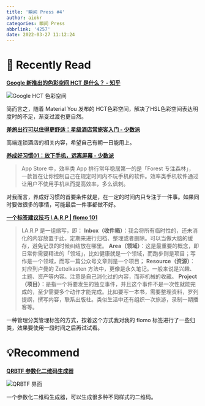 ```yaml
---
title: '瞬间 Press #4'
author: aiokr
categories: 瞬间 Press
abbrlink: '4257'
date: 2022-03-27 11:12:24
---
```


# 📖 Recently Read

**[Google 新推出的色彩空间 HCT 是什么？ - 知乎](https://www.zhihu.com/question/519665064/answer/2371252393)**

![Google HCT 色彩空间](//imgur.lzmun.com/picgo/after2022/20220329103352.png_itp)

简而言之，随着 Material You 发布的 HCT色彩空间，解决了HSL色彩空间表达明度时的不足，渐变过渡也更自然。

**[差旅出行可以住得更舒适：星级酒店常旅客入门 - 少数派](https://sspai.com/post/72199)**

高端连锁酒店的相关内容，希望自己有朝一日能用上。

**[养成好习惯01：放下手机，远离屏幕 - 少数派](https://sspai.com/post/71545)**

> App Store 中，效率类 App 排行常年稳居第一的是「Forest 专注森林」，一款旨在让你控制自己在规定时间内不玩手机的软件。效率类手机软件通过让用户不使用手机从而提高效率，多么讽刺。

对我而言，养成好习惯的首要条件就是，在一定的时间内只专注于一件事。如果同时要做很多的事情，可能最后一件事都做不好。

**[一个标签建议技巧 I.A.R.P | flomo 101](https://help.flomoapp.com/thinking/no-classification/iarp.html)**

> I.A.R.P 是一组缩写，即：
> **Inbox（收件箱）**：我会将所有临时性的，还未消化的内容放置于此，定期来进行归档、整理或者删除。可以当做大脑的缓存，避免记录的时候纠结放在哪里。
> **Area（领域）**：这是最重要的概念，即日常你需要精进的「领域」，比如健康就是一个领域，而跑步则是项目；写作是一个领域，而写一篇公众号文章则是一个项目；
> **Resource（资源）**：对应到卢曼的 Zettelkasten 方法中，更像是永久笔记。一般来说是兴趣、主题、资产等内容。注意是自己消化过的内容，而非机械的收藏。
> **Project（项目）**：是指一个将要发生的独立事件，并且这个事件不是一次性就能完成的，至少需要多个动作才能完成。比如要写一本书，需要整理资料，罗列提纲，撰写内容，联系出版社。类似生活中还有组织一次旅游，录制一期播客等。

一种管理分类管理标签的方式，按着这个方式我对我的 flomo 标签进行了一些归类，效果要使用一段时间之后再试试看。

# 💡Recommend

**[QRBTF 参数化二维码生成器](https://qrbtf.com/)**

![QRBTF 界面](//imgur.lzmun.com/picgo/after2022/20220329103445.png_itp)

一个参数化二维码生成器，可以生成很多种不同样式的二维码。

